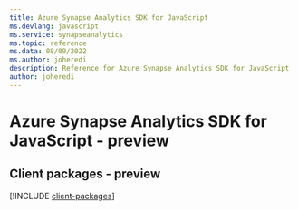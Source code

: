 ```yaml
---
title: Azure Synapse Analytics SDK for JavaScript
ms.devlang: javascript
ms.service: synapseanalytics
ms.topic: reference
ms.data: 08/09/2022
ms.author: joheredi
description: Reference for Azure Synapse Analytics SDK for JavaScript
author: joheredi
---
```

# Azure Synapse Analytics SDK for JavaScript - preview

## Client packages - preview
[!INCLUDE [client-packages](synapse-analytics-client-index.md)]